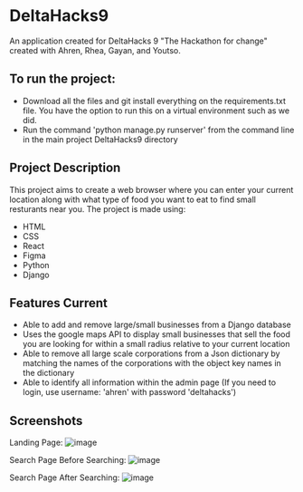 # DeltaHacks9

An application created for DeltaHacks 9 "The Hackathon for change" created with Ahren, Rhea, Gayan, and Youtso.

## To run the project:

- Download all the files and git install everything on the requirements.txt file. You have the option to run this on a virtual environment such as we did.
- Run the command 'python manage.py runserver' from the command line in the main project DeltaHacks9 directory

## Project Description

This project aims to create a web browser where you can enter your current location along with what type of food you want to eat to find small resturants near you.
The project is made using:

- HTML
- CSS
- React
- Figma
- Python
- Django

## Features Current

- Able to add and remove large/small businesses from a Django database
- Uses the google maps API to display small businesses that sell the food you are looking for within a small radius relative to your current location
- Able to remove all large scale corporations from a Json dictionary by matching the names of the corporations with the object key names in the dictionary
- Able to identify all information within the admin page (If you need to login, use username: 'ahren' with password 'deltahacks')

## Screenshots
Landing Page:
![image](https://user-images.githubusercontent.com/73492549/212925425-8a95c9c5-3d77-4788-aefd-9dd6062322d9.png)

Search Page Before Searching: 
![image](https://user-images.githubusercontent.com/73492549/212925721-839e432f-7218-4fbe-8310-6176741bba5e.png)

Search Page After Searching:
![image](https://user-images.githubusercontent.com/73492549/212925941-c6fc1fa5-f6a5-4edf-91c1-85f463e94502.png)
